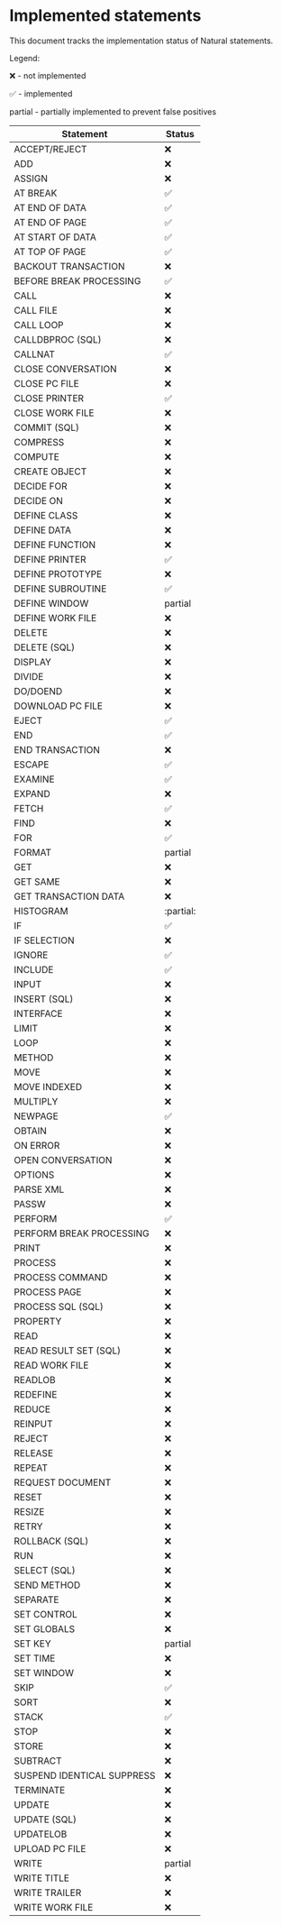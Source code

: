 # Implemented statements

This document tracks the implementation status of Natural statements.

Legend:

:x: - not implemented

:white_check_mark: - implemented

partial - partially implemented to prevent false positives

| Statement | Status |
| --- | -- |
| ACCEPT/REJECT | :x: |
| ADD | :x: |
| ASSIGN | :x: |
| AT BREAK | :white_check_mark: |
| AT END OF DATA | :white_check_mark: |
| AT END OF PAGE | :white_check_mark: |
| AT START OF DATA | :white_check_mark: |
| AT TOP OF PAGE | :white_check_mark: |
| BACKOUT TRANSACTION | :x: |
| BEFORE BREAK PROCESSING | :white_check_mark: |
| CALL | :x: |
| CALL FILE | :x: |
| CALL LOOP | :x: |
| CALLDBPROC (SQL) | :x: |
| CALLNAT | :white_check_mark: |
| CLOSE CONVERSATION | :x: |
| CLOSE PC FILE | :x: |
| CLOSE PRINTER | :white_check_mark: |
| CLOSE WORK FILE | :x: |
| COMMIT (SQL) | :x: |
| COMPRESS | :x: |
| COMPUTE | :x: |
| CREATE OBJECT | :x: |
| DECIDE FOR | :x: |
| DECIDE ON | :x: |
| DEFINE CLASS | :x: |
| DEFINE DATA | :x: |
| DEFINE FUNCTION | :x: |
| DEFINE PRINTER | :white_check_mark: |
| DEFINE PROTOTYPE | :x: |
| DEFINE SUBROUTINE | :white_check_mark: |
| DEFINE WINDOW | partial |
| DEFINE WORK FILE | :x: |
| DELETE | :x: |
| DELETE (SQL) | :x: |
| DISPLAY | :x: |
| DIVIDE | :x: |
| DO/DOEND | :x: |
| DOWNLOAD PC FILE | :x: |
| EJECT | :white_check_mark: |
| END | :white_check_mark: |
| END TRANSACTION | :x: |
| ESCAPE | :white_check_mark: |
| EXAMINE | :white_check_mark: |
| EXPAND | :x: |
| FETCH | :white_check_mark: |
| FIND | :x: |
| FOR | :white_check_mark: |
| FORMAT | partial |
| GET | :x: |
| GET SAME | :x: |
| GET TRANSACTION DATA | :x: |
| HISTOGRAM | :partial: |
| IF | :white_check_mark: |
| IF SELECTION | :x: |
| IGNORE | :white_check_mark: |
| INCLUDE | :white_check_mark: |
| INPUT | :x: |
| INSERT (SQL) | :x: |
| INTERFACE | :x: |
| LIMIT | :x: |
| LOOP | :x: |
| METHOD | :x: |
| MOVE | :x: |
| MOVE INDEXED | :x: |
| MULTIPLY | :x: |
| NEWPAGE | :white_check_mark: |
| OBTAIN | :x: |
| ON ERROR | :x: |
| OPEN CONVERSATION | :x: |
| OPTIONS | :x: |
| PARSE XML | :x: |
| PASSW | :x: |
| PERFORM | :white_check_mark: |
| PERFORM BREAK PROCESSING | :x: |
| PRINT | :x: |
| PROCESS | :x: |
| PROCESS COMMAND | :x: |
| PROCESS PAGE | :x: |
| PROCESS SQL (SQL) | :x: |
| PROPERTY | :x: |
| READ | :x: |
| READ RESULT SET (SQL) | :x: |
| READ WORK FILE | :x: |
| READLOB | :x: |
| REDEFINE | :x: |
| REDUCE | :x: |
| REINPUT | :x: |
| REJECT | :x: |
| RELEASE | :x: |
| REPEAT | :x: |
| REQUEST DOCUMENT | :x: |
| RESET | :x: |
| RESIZE | :x: |
| RETRY | :x: |
| ROLLBACK (SQL) | :x: |
| RUN | :x: |
| SELECT (SQL) | :x: |
| SEND METHOD | :x: |
| SEPARATE | :x: |
| SET CONTROL | :x: |
| SET GLOBALS | :x: |
| SET KEY | partial |
| SET TIME | :x: |
| SET WINDOW | :x: |
| SKIP | :white_check_mark: |
| SORT | :x: |
| STACK | :white_check_mark: |
| STOP | :x: |
| STORE | :x: |
| SUBTRACT | :x: |
| SUSPEND IDENTICAL SUPPRESS | :x: |
| TERMINATE | :x: |
| UPDATE | :x: |
| UPDATE (SQL) | :x: |
| UPDATELOB | :x: |
| UPLOAD PC FILE | :x: |
| WRITE | partial |
| WRITE TITLE | :x: |
| WRITE TRAILER | :x: |
| WRITE WORK FILE | :x: |

